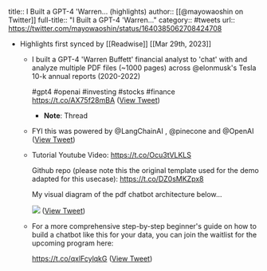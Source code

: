 title:: I Built a GPT-4 'Warren... (highlights)
author:: [[@mayowaoshin on Twitter]]
full-title:: "I Built a GPT-4 'Warren..."
category:: #tweets
url:: https://twitter.com/mayowaoshin/status/1640385062708424708

- Highlights first synced by [[Readwise]] [[Mar 29th, 2023]]
	- I built a GPT-4 'Warren Buffett' financial analyst to 'chat' with and analyze multiple PDF files (~1000 pages) across @elonmusk's Tesla 10-k annual reports (2020-2022)
	  
	  #gpt4 #openai #investing #stocks #finance https://t.co/AX75f28mBA ([View Tweet](https://twitter.com/mayowaoshin/status/1640385062708424708))
		- **Note**: Thread
	- FYI this was powered by @LangChainAI , @pinecone  and @OpenAI ([View Tweet](https://twitter.com/mayowaoshin/status/1640398265798606864))
	- Tutorial Youtube Video: https://t.co/Ocu3tVLKLS
	  
	  Github repo (please note this the original template used for the demo adapted for this usecase): https://t.co/DZ0sMKZpx8
	  
	  My visual diagram of the pdf chatbot architecture below... 
	  
	  ![](https://pbs.twimg.com/media/FsQn5AXXoAMFOyI.jpg) ([View Tweet](https://twitter.com/mayowaoshin/status/1640480531149123584))
	- For a more comprehensive step-by-step beginner's 
	  guide on how to build a chatbot like this for your data, you can join the waitlist for the upcoming program here:
	  
	  https://t.co/qxlFcylqkG ([View Tweet](https://twitter.com/mayowaoshin/status/1640482230987288576))